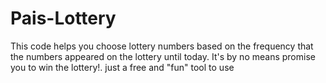 # Pais-Lottery
This code helps you choose lottery numbers based on the frequency that the numbers appeared on the lottery until today.
It's by no means promise you to win the lottery!.
just a free and "fun" tool to use 
